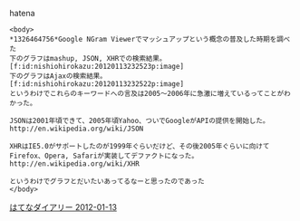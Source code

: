 
hatena

```
<body>
*1326464756*Google NGram Viewerでマッシュアップという概念の普及した時期を調べた
下のグラフはmashup, JSON, XHRでの検索結果。
[f:id:nishiohirokazu:20120113232523p:image]
下のグラフはAjaxの検索結果。
[f:id:nishiohirokazu:20120113232522p:image]
というわけでこれらのキーワードへの言及は2005～2006年に急激に増えているってことがわかった。

JSONは2001年頃できて、2005年頃Yahoo、ついでGoogleがAPIの提供を開始した。 http://en.wikipedia.org/wiki/JSON

XHRはIE5.0がサポートしたのが1999年ぐらいだけど、その後2005年ぐらいに向けてFirefox、Opera, Safariが実装してデファクトになった。 http://en.wikipedia.org/wiki/XHR

というわけでグラフとだいたいあってるなーと思ったのであった
</body>
```


[はてなダイアリー 2012-01-13](https://nishiohirokazu.hatenadiary.org/archive/2012/01/13)